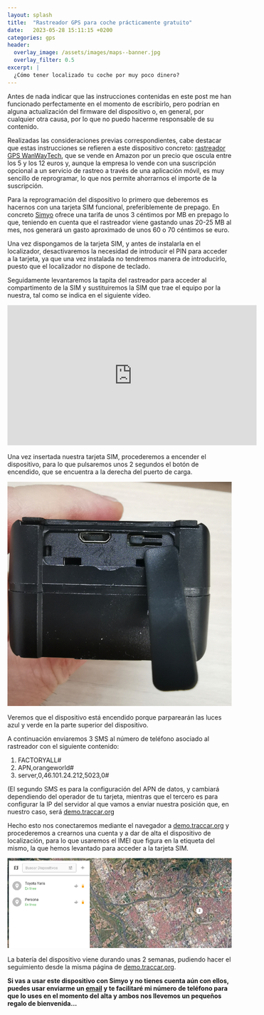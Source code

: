 ```yaml
---
layout: splash 
title:  "Rastreador GPS para coche prácticamente gratuito"
date:   2023-05-28 15:11:15 +0200
categories: gps
header:
  overlay_image: /assets/images/maps--banner.jpg
  overlay_filter: 0.5 
excerpt: |
  ¿Cómo tener localizado tu coche por muy poco dinero?
---
```

Antes de nada indicar que las instrucciones contenidas en este post me han funcionado perfectamente en el momento de escribirlo, pero podrían en alguna actualización del firmware del dispositivo o, en general, por cualquier otra causa, por lo que no puedo hacerme responsable de su contenido. 

Realizadas las consideraciones previas correspondientes, cabe destacar que estas instrucciones se refieren a este dispositivo concreto: 
[rastreador GPS WanWayTech](https://www.amazon.es/dp/B0B4VQY6ZS), que se vende en Amazon por un precio que oscula entre los 5 y los 12 euros y, aunque la empresa lo vende con una suscripción opcional a un servicio de rastreo a través de una aplicación móvil, es muy sencillo de reprogramar, lo que nos permite ahorrarnos el importe de la suscripción.

Para la reprogramación del dispositivo lo primero que deberemos es hacernos con una tarjeta SIM funcional, preferiblemente de prepago. En concreto [Simyo](https://www.simyo.es) ofrece una tarifa de unos 3 céntimos por MB en prepago lo que, teniendo en cuenta que el rastreador viene gastando unas 20-25 MB al mes, nos generará un gasto aproximado de unos 60 o 70 céntimos se euro.

Una vez dispongamos de la tarjeta SIM, y antes de instalarla en el localizador, desactivaremos la necesidad de introducir el PIN para acceder a la tarjeta, ya que una vez instalada no tendremos manera de introducirlo, puesto que el localizador no dispone de teclado.

Seguidamente levantaremos la tapita del rastreador para acceder al compartimento de la SIM y sustituiremos la SIM que trae el equipo por la nuestra, tal como se indica en el siguiente vídeo.

<iframe width="560" height="315" src="https://www.youtube.com/embed/lczrr8aBCS4" title="YouTube video player" frameborder="0" allow="accelerometer; autoplay; clipboard-write; encrypted-media; gyroscope; picture-in-picture; web-share" allowfullscreen></iframe><br>

Una vez insertada nuestra tarjeta SIM, procederemos a encender el dispositivo, para lo que pulsaremos unos 2 segundos el botón de encendido, que se encuentra a la derecha del puerto de carga.

![image puerto de carga y botón de inicio](/assets/images/boton-de-inicio-y-puerto-carga-rastreador-gps.jpg)

Veremos que el dispositivo está encendido porque parparearán las luces azul y verde en la parte superior del dispositivo.

A continuación enviaremos 3 SMS al número de teléfono asociado al rastreador con el siguiente contenido:

1. FACTORYALL#
2. APN,orangeworld#
3. server,0,46.101.24.212,5023,0#

(El segundo SMS es para la configuración del APN de datos, y cambiará dependiendo del operador de tu tarjeta, mientras que el tercero es para configurar la IP del servidor al que vamos a enviar nuestra posición que, en nuestro caso, será [demo.traccar.org](https://demo.traccar.org)
 
Hecho esto nos conectaremos mediante el navegador a [demo.traccar.org](https://demo.traccar.org) y procederemos a crearnos una cuenta y a dar de alta el dispositivo de localización, para lo que usaremos el IMEI que figura en la etiqueta del mismo, la que hemos levantado para acceder a la tarjeta SIM.

![image captura de pantalla de traccar](/assets/images/traccar-screenshoot.jpg)

La batería del dispositivo viene durando unas 2 semanas, pudiendo hacer el seguimiento desde la misma página de [demo.traccar.org](https://demo.traccar.org). 

**Si vas a usar este dispositivo con Simyo y no tienes cuenta aún con ellos, puedes usar enviarme un [email](mailto:dwsko24k@duck.com) y te facilitaré mi número de teléfono para que lo uses en el momento del alta y ambos nos llevemos un pequeños regalo de bienvenida...**
